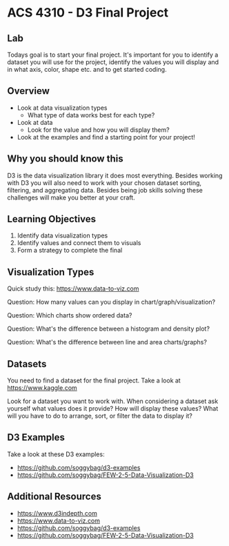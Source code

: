 
# ACS 4310 - D3 Final Project

<!-- Put a link to the slides so that students can find them -->

<!-- ➡️ [**Slides**](https://make-school-courses.github.io/FEW-2.5-Data-Visualization-and-Web-Graphics/Slides/Lesson-10.html ':ignore') -->


## Lab

Todays goal is to start your final project. It's important for you to identify a dataset you will use for the project, identify the values you will display and in what axis, color, shape etc. and to get started coding. 

<!-- > -->

## Overview

- Look at data visualization types 
  - What type of data works best for each type?
- Look at data
  - Look for the value and how you will display them?
- Look at the examples and find a starting point for your project!

<!-- > -->

## Why you should know this

D3 is the data visualization library it does most everything. Besides working with D3 you will also need to work with your chosen dataset sorting, filtering, and aggregating data. Besides being job skills solving these challenges will make you better at your craft. 

<!-- > -->

## Learning Objectives

1. Identify data visualization types 
1. Identify values and connect them to visuals
1. Form a strategy to complete the final 

<!-- > -->

## Visualization Types 

Quick study this: https://www.data-to-viz.com

Question: How many values can you display in chart/graph/visualization?

Question: Which charts show ordered data? 

Question: What's the difference between a histogram and density plot?

Question: What's the difference between line and area charts/graphs?

<!-- > -->

## Datasets 

You need to find a dataset for the final project. Take a look at https://www.kaggle.com

Look for a dataset you want to work with. When considering a dataset ask yourself what values does it provide? How will display these values? What will you have to do to arrange, sort, or filter the data to display it?

## D3 Examples

Take a look at these D3 examples: 

- https://github.com/soggybag/d3-examples
- https://github.com/soggybag/FEW-2-5-Data-Visualization-D3


<!-- > -->

## Additional Resources

- https://www.d3indepth.com
- https://www.data-to-viz.com
- https://github.com/soggybag/d3-examples
- https://github.com/soggybag/FEW-2-5-Data-Visualization-D3

<!-- > -->

<!-- 
## Minute-by-Minute

| **Elapsed** | **Time**  | **Activity**              |
| ----------- | --------- | ------------------------- |
| 0:00        | 0:05      | Overview + Learning Outcomes |
| 0:05        | 0:10      | Scale and normalization |
| 0:15        | 0:20      | Get started with scaleOrdinal |
| 0:35        | 0:55      | Example code |
| 1:30        | 0:10      | Break |
| 1:40        | 1:00      | Lab |
| 2:40        | 0:05      | Wrap up |
| TOTAL       | 2:45      | - |
 -->
